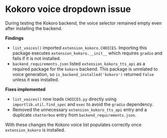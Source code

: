 # Kokoro voice dropdown issue

During testing the Kokoro backend, the voice selector remained empty even after installing the backend.

**Findings**
- `list_voices()` imported `extension_kokoro.CHOICES`. Importing this package executes `extension_kokoro.__init__` which requires `gradio` and fails if it is not installed.
- `backend_requirements.json` listed `extension_kokoro_tts_api` as a required package for the `kokoro` backend. This package is unrelated to voice generation, so `is_backend_installed('kokoro')` returned `False` unless it was installed.

**Fixes implemented**
- `list_voices()` now loads `CHOICES.py` directly using `importlib.util.find_spec` and `exec` to avoid the `gradio` dependency.
- Removed the unnecessary `extension_kokoro_tts_api` entry and a duplicate `chatterbox` entry from `backend_requirements.json`.

With these changes the Kokoro voice list populates correctly once `extension_kokoro` is installed.
